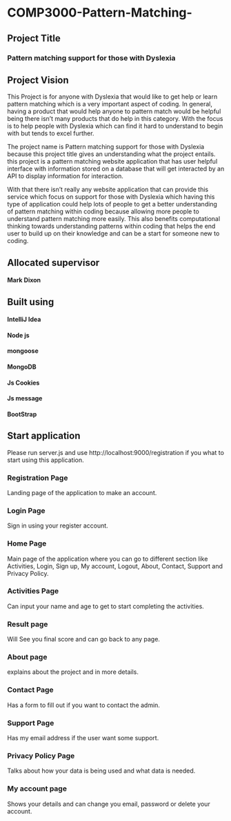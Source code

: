 # COMP3000-Pattern-Matching-
## Project Title
### Pattern matching support for those with Dyslexia

## Project Vision
This Project is for anyone with Dyslexia that would like to get help or learn pattern matching which is a very important aspect of coding. In general, having a product that would help anyone to pattern match would be helpful being there isn’t many products that do help in this category. With the focus is to help people with Dyslexia which can find it hard to understand to begin with but tends to excel further. 

The project name is Pattern matching support for those with Dyslexia because this project title gives an understanding what the project entails. this project is a pattern matching website application that has user helpful interface with information stored on a database that will get interacted by an API to display information for interaction.

With that there isn’t really any website application that can provide this service which focus on support for those with Dyslexia which having this type of application could help lots of people to get a better understanding of pattern matching within coding because allowing more people to understand pattern matching more easily. This also benefits computational thinking towards understanding patterns within coding that helps the end user to build up on their knowledge and can be a start for someone new to coding.  

## Allocated supervisor
#### Mark Dixon

## Built using
#### IntelliJ Idea
#### Node js 
#### mongoose
#### MongoDB
#### Js Cookies
#### Js message
#### BootStrap

## Start application 
Please run server.js and use http://localhost:9000/registration if you what to start using this application.

### Registration Page
Landing page of the application to make an account. 

### Login Page
Sign in using your register account.

### Home Page
Main page of the application where you can go to different section like Activities, Login, Sign up, My account, Logout, About, Contact, Support and Privacy Policy.

### Activities Page
Can input your name and age to get to start completing the activities.

### Result page 
Will See you final score and can go back to any page.

### About page
explains about the project and in more details. 
### Contact Page
Has a form to fill out if you want to contact the admin.

### Support Page
Has my email address if the user want some support. 

### Privacy Policy Page
Talks about how your data is being used and what data is needed. 

### My account page
Shows your details and can change you email, password or delete your account.